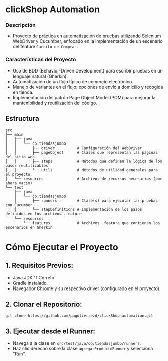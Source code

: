 # clickShop Automation

### Descripción
- Proyecto de práctica en automatización de pruebas utilizando Selenium WebDriver y Cucumber, enfocado en la implementación
de un escenario del feature `Carrito de Compras`.

### Características del Proyecto
- Uso de BDD (Behavior-Driven Development) para escribir pruebas en un lenguaje natural (Gherkin).
- Automatización de un flujo típico de comercio electrónico.
- Manejo de variantes en el flujo: opciones de envío a domicilio y recogida en tienda.
- Implementación del patrón Page Object Model (POM) para mejorar la mantenibilidad y reutilización del código.

## Estructura
```
src
├── main
│   ├── java
│   │   └── co.tiendasjumbo
│   │       ├── driver          # Configuración del WebDriver
│   │       ├── pageObject      # Clases que representan las páginas del sitio web
│   │       ├── steps           # Métodos que definen la lógica de los pasos reutilizables
│   │       └── utils           # Métodos de utilidad generales para el proyecto
│   └── resources               # Archivos de recursos necesarios (por ahora vacío)
└── test
    ├── java
    │   └── co.tiendasjumbo
    │       ├── runners         # Clase(s) para ejecutar las pruebas con Cucumber
    │       └── stepDefinitions # Implementación de los pasos definidos en los archivos .feature
    └── resources
        └── features            # Archivos .feature que contienen los escenarios en Gherkin
```
# Cómo Ejecutar el Proyecto

## 1. Requisitos Previos:

- Java JDK 11 Correto.
- Gradle instalado.
- Navegador Chrome y su respectivo driver (configurado en el proyecto).

## 2. Clonar el Repositorio:
`git clone https://github.com/pagutierrezd/clickShop-automation.git`

## 3. Ejecutar desde el Runner:
- Navega a la clase en `src/test/java/co.tiendasjumbo/runners`.
- Haz clic derecho sobre la clase `agregarProductoRunner` y selecciona "Run".